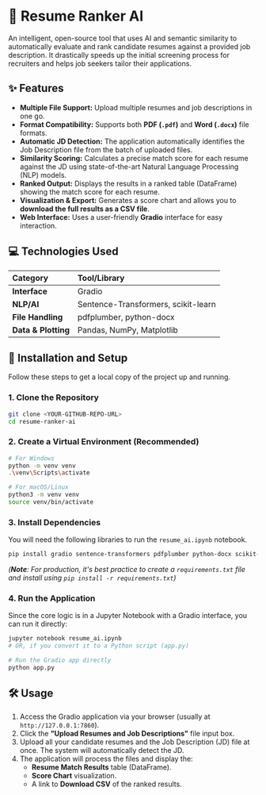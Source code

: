 # 📄 Resume Ranker AI

An intelligent, open-source tool that uses AI and semantic similarity to automatically evaluate and rank candidate resumes against a provided job description. It drastically speeds up the initial screening process for recruiters and helps job seekers tailor their applications.

## ✨ Features

  * **Multiple File Support:** Upload multiple resumes and job descriptions in one go.
  * **Format Compatibility:** Supports both **PDF (`.pdf`)** and **Word (`.docx`)** file formats.
  * **Automatic JD Detection:** The application automatically identifies the Job Description file from the batch of uploaded files.
  * **Similarity Scoring:** Calculates a precise match score for each resume against the JD using state-of-the-art Natural Language Processing (NLP) models.
  * **Ranked Output:** Displays the results in a ranked table (DataFrame) showing the match score for each resume.
  * **Visualization & Export:** Generates a score chart and allows you to **download the full results as a CSV file**.
  * **Web Interface:** Uses a user-friendly **Gradio** interface for easy interaction.

## 💻 Technologies Used

| Category | Tool/Library |
| :--- | :--- |
| **Interface** | Gradio |
| **NLP/AI** | Sentence-Transformers, scikit-learn |
| **File Handling** | pdfplumber, python-docx |
| **Data & Plotting** | Pandas, NumPy, Matplotlib |

## 🚀 Installation and Setup

Follow these steps to get a local copy of the project up and running.

### 1\. Clone the Repository

```bash
git clone <YOUR-GITHUB-REPO-URL>
cd resume-ranker-ai
```

### 2\. Create a Virtual Environment (Recommended)

```bash
# For Windows
python -m venv venv
.\venv\Scripts\activate

# For macOS/Linux
python3 -m venv venv
source venv/bin/activate
```

### 3\. Install Dependencies

You will need the following libraries to run the `resume_ai.ipynb` notebook.

```bash
pip install gradio sentence-transformers pdfplumber python-docx scikit-learn matplotlib
```

*(**Note**: For production, it's best practice to create a `requirements.txt` file and install using `pip install -r requirements.txt`)*

### 4\. Run the Application

Since the core logic is in a Jupyter Notebook with a Gradio interface, you can run it directly:

```bash
jupyter notebook resume_ai.ipynb
# OR, if you convert it to a Python script (app.py)

# Run the Gradio app directly
python app.py
```

## 🛠️ Usage

1.  Access the Gradio application via your browser (usually at `http://127.0.0.1:7860`).
2.  Click the **"Upload Resumes and Job Descriptions"** file input box.
3.  Upload all your candidate resumes and the Job Description (JD) file at once. The system will automatically detect the JD.
4.  The application will process the files and display the:
      * **Resume Match Results** table (DataFrame).
      * **Score Chart** visualization.
      * A link to **Download CSV** of the ranked results.

